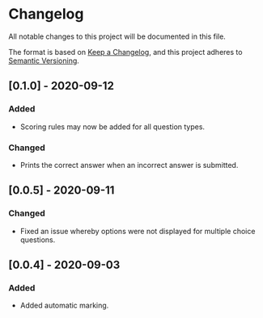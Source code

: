 # Changelog
All notable changes to this project will be documented in this file.

The format is based on [Keep a Changelog](https://keepachangelog.com/en/1.0.0/),
and this project adheres to [Semantic Versioning](https://semver.org/spec/v2.0.0.html).

## [0.1.0] - 2020-09-12
### Added
- Scoring rules may now be added for all question types.
### Changed
- Prints the correct answer when an incorrect answer is submitted.

## [0.0.5] - 2020-09-11
### Changed
- Fixed an issue whereby options were not displayed for multiple choice questions.

## [0.0.4] - 2020-09-03
### Added
- Added automatic marking.
